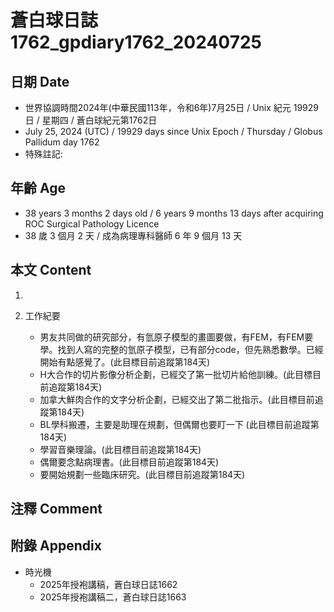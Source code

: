 [_metadata_:encoding]: - "utf-8"
[_metadata_:language]: - "zh-Hant-TW"
[_metadata_:fileformat]: - "markdown"
[_metadata_:MIME_type]: - "text/plain"
[_metadata_:markdown_version]: - "commonmark version 0.30"
[_metadata_:markdown_spec]: - "https://spec.commonmark.org/0.30/"

# 蒼白球日誌1762_gpdiary1762_20240725 #

## 日期 Date ##

* 世界協調時間2024年(中華民國113年，令和6年)7月25日 / Unix 紀元 19929 日 / 星期四 / 蒼白球紀元第1762日
* July 25, 2024 (UTC) / 19929 days since Unix Epoch / Thursday / Globus Pallidum day 1762
* 特殊註記:

## 年齡 Age ##

* 38 years 3 months 2 days old / 6 years 9 months 13 days after acquiring ROC Surgical Pathology Licence
* 38 歲 3 個月 2 天 / 成為病理專科醫師 6 年 9 個月 13 天

## 本文 Content ##

1. 

2. 工作紀要

    - 男友共同做的研究部分，有氫原子模型的畫圖要做，有FEM，有FEM要學。找到人寫的完整的氫原子模型，已有部分code，但先熟悉數學。已經開始有點感覺了。(此目標目前追蹤第184天)
    - H大合作的切片影像分析企劃，已經交了第一批切片給他訓練。(此目標目前追蹤第184天)
    - 加拿大鮮肉合作的文字分析企劃，已經交出了第二批指示。(此目標目前追蹤第184天)
    - BL學科搬遷，主要是助理在規劃，但偶爾也要盯一下 (此目標目前追蹤第184天)
    - 學習音樂理論。(此目標目前追蹤第184天)
    - 偶爾要念點病理書。(此目標目前追蹤第184天)
    - 要開始規劃一些臨床研究。(此目標目前追蹤第184天)

## 注釋 Comment ##


## 附錄 Appendix ##

* 時光機
    - 2025年授袍講稿，蒼白球日誌1662
    - 2025年授袍講稿二，蒼白球日誌1663
